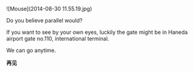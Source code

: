 ![Mouse](2014-08-30 11.55.19.jpg)

Do you believe parallel would?

If you want to see by your own eyes, luckily the gate might be in Haneda airport gate no.110, international terminal.

We can go anytime. 


**再见**